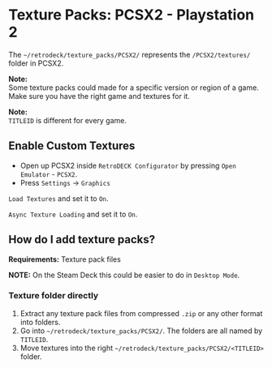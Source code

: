 # Texture Packs: PCSX2 - Playstation 2
The `~/retrodeck/texture_packs/PCSX2/` represents the `/PCSX2/textures/` folder in PCSX2.

**Note:** <br>
Some texture packs could made for a specific version or region of a game. Make sure you have the right game and textures for it.

**Note:**<br>
`TITLEID` is different for every game.

## Enable Custom Textures
* Open up PCSX2 inside `RetroDECK Configurator` by pressing `Open Emulator` - `PCSX2`.
* Press `Settings` -> `Graphics` <br>

`Load Textures` and set it to `On`.<br>

`Async Texture Loading` and set it to `On`.<br>


## How do I add texture packs?

**Requirements:** Texture pack files <br>

**NOTE:** On the Steam Deck this could be easier to do in `Desktop Mode`.


### Texture folder directly

1. Extract any texture pack files from compressed `.zip` or any other format into folders.
2. Go into `~/retrodeck/texture_packs/PCSX2/`. The folders are all named by `TITLEID`.
3. Move textures into the right `~/retrodeck/texture_packs/PCSX2/<TITLEID>` folder.
